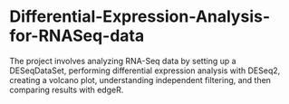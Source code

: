 # Differential-Expression-Analysis-for-RNASeq-data
The project involves analyzing RNA-Seq data by setting up a DESeqDataSet, performing differential expression analysis with DESeq2, creating a volcano plot, understanding independent filtering, and then comparing results with edgeR.
